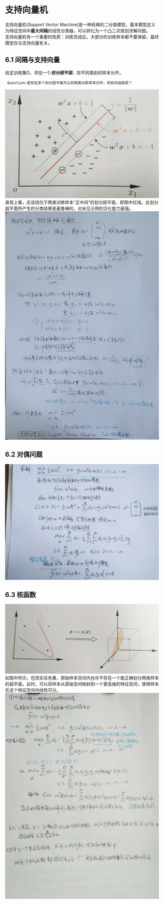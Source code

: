 # 支持向量机

支持向量机(Support Vector Machine)是一种经典的二分类模型，基本模型定义为特征空间中**最大间隔**的线性分类器，可以转化为一个凸二次规划求解问题。   
支持向量机有一个重要的性质：训练完成后，大部分的训练样本都不要保留，最终模型仅与支持向量有关。

## 6.1 间隔与支持向量

给定训练集D，寻找一个***划分超平面***，将不同类别的样本分开。   
                       
     Question:若存在多个划分超平面可以将两类训练样本分开，将如何选取呢？

![Alt text](https://github.com/kawarnana/Machine-Learning/blob/master/pictures/%E9%97%B4%E9%9A%94.PNG)   
直观上看，应该找位于两类训练样本“正中间”的划分超平面，即图中红线。此划分超平面所产生的分类结果是最鲁棒的，对未见示例的泛化能力最强。
![Alt text](https://github.com/kawarnana/Machine-Learning/blob/master/pictures/%E9%97%B4%E9%9A%94%20%E6%94%AF%E6%8C%81%E5%90%91%E9%87%8F%E6%9C%BA.jpg)   

## 6.2 对偶问题

![Alt text](https://github.com/kawarnana/Machine-Learning/blob/master/pictures/%E5%AF%B9%E5%81%B6%E9%97%AE%E9%A2%98.jpg) 

## 6.3 核函数  

![Alt text](https://github.com/kawarnana/Machine-Learning/blob/master/pictures/%E6%A0%B8%E5%87%BD%E6%95%B01.PNG)    
如图中所示，在现实任务重，原始样本空间内也许不存在一个能正确划分两类样本的超平面。此时，可以将样本从原始空间映射到一个更高维的特征空间，使得样本在这个特征空间内线性可分。   
![Alt text](https://github.com/kawarnana/Machine-Learning/blob/master/pictures/%E6%A0%B8%E5%87%BD%E6%95%B0.jpg)
